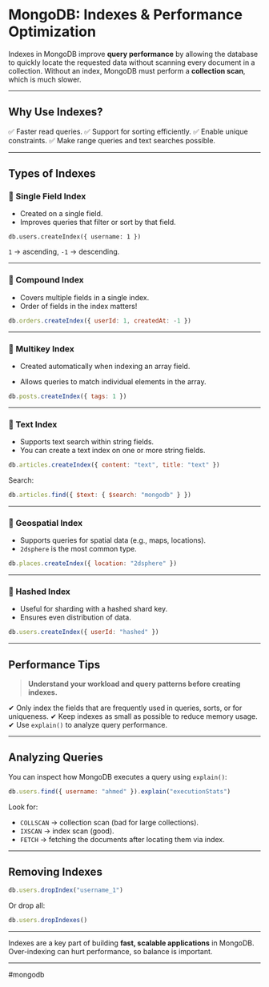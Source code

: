 # MongoDB: Indexes & Performance Optimization

Indexes in MongoDB improve **query performance** by allowing the database to quickly locate the requested data without scanning every document in a collection.
Without an index, MongoDB must perform a **collection scan**, which is much slower.

---
## Why Use Indexes?

✅ Faster read queries.
✅ Support for sorting efficiently.
✅ Enable unique constraints.
✅ Make range queries and text searches possible.

---
## Types of Indexes

### 📄 Single Field Index

* Created on a single field.
* Improves queries that filter or sort by that field.

```
db.users.createIndex({ username: 1 })
```

`1` → ascending, `-1` → descending.

---
### 📄 Compound Index

* Covers multiple fields in a single index.
* Order of fields in the index matters!

```js
db.orders.createIndex({ userId: 1, createdAt: -1 })
```

---
### 📄 Multikey Index

* Created automatically when indexing an array field.

* Allows queries to match individual elements in the array.

```js
db.posts.createIndex({ tags: 1 })
```

---
### 📄 Text Index

* Supports text search within string fields.
* You can create a text index on one or more string fields.

```js
db.articles.createIndex({ content: "text", title: "text" })
```

Search:

```js
db.articles.find({ $text: { $search: "mongodb" } })
```

---
### 📄 Geospatial Index

* Supports queries for spatial data (e.g., maps, locations).
* `2dsphere` is the most common type.

```js
db.places.createIndex({ location: "2dsphere" })
```

---
### 📄 Hashed Index

* Useful for sharding with a hashed shard key.
* Ensures even distribution of data.

```js
db.users.createIndex({ userId: "hashed" })
```

---
## Performance Tips

> **Understand your workload and query patterns before creating indexes.**

✔ Only index the fields that are frequently used in queries, sorts, or for uniqueness.
✔ Keep indexes as small as possible to reduce memory usage.
✔ Use `explain()` to analyze query performance.

---
## Analyzing Queries

You can inspect how MongoDB executes a query using `explain()`:

```js
db.users.find({ username: "ahmed" }).explain("executionStats")
```

Look for:

* `COLLSCAN` → collection scan (bad for large collections).
* `IXSCAN` → index scan (good).
* `FETCH` → fetching the documents after locating them via index.

---
## Removing Indexes

```js
db.users.dropIndex("username_1")
```

Or drop all:

```js
db.users.dropIndexes()
```

---

Indexes are a key part of building **fast, scalable applications** in MongoDB. Over-indexing can hurt performance, so balance is important.

---

#mongodb